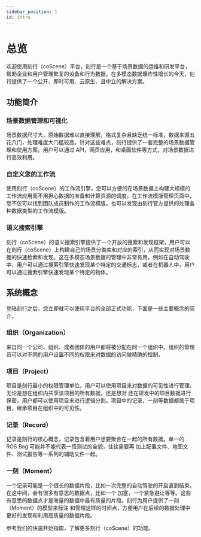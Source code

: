 ```yaml
---
sidebar_position: 1
id: intro
---
```


# 总览

欢迎使用刻行（coScene）平台，刻行是一个基于场景数据的运维和研发平台，帮助企业和用户管理繁复的设备和行为数据。在多模态数据爆炸性增长的今天，刻行提供了一个公开、即时可用、云原生、且中立的解决方案。

## 功能简介

### 场景数据管理和可视化

场景数据尺寸大，原始数据难以直接理解，格式复杂且缺乏统一标准，数据来源五花八门，处理难度大门槛较高。针对这些难点，刻行提供了一套完整的场景数据管理和使用方案。用户可以通过 API，网页应用，和桌面软件等方式，对场景数据进行高效利用。

### 自定义您的工作流

使用刻行（coScene）的工作流引擎，您可以方便的在场景数据上构建大规模的工作流应用而不用担心数据的准备和计算资源的调度。在工作流模版管理页面中，您不仅可以找到团队成员制作的工作流模版，也可以发现由刻行官方提供的处理各种数据类型的工作流模版。

### 语义搜索引擎

刻行（coScene）的语义搜索引擎提供了一个开放的搜索和发现框架，用户可以在刻行（coScene）上构建自己的场景分类库和对应的索引，从而实现对场景数据的快速检索和发现。这在多模态场景数据的管理中非常有用，例如在自动驾驶中，用户可以通过搜索引擎快速发现某个特定的交通标志，或者在机器人中，用户可以通过搜索引擎快速发现某个特定的物体。

## 系统概念

登陆刻行之后，您立即就可以使用平台的全部正式功能，下面是一些主要概念的简介。

### 组织（Organization）

来自同一个公司、组织、或者团体的用户都将被分配在同一个组织中。组织的管理员可以对不同的用户设置不同的权限来对数据的访问做精确的控制。

### 项目（Project）

项目是刻行最小的权限管理单位，用户可以使用项目来对数据的可见性进行管理。无论是想在组织内共享该项目的所有数据，还是想对
还在研发中的项目数据进行保密，用户都可以使用项目来进行逻辑分割。项目中的记录，一刻等数据都属于项目，继承项目在组织中的可见性。

### 记录（Record）

记录是刻行的核心概念，记录包含着用户想要聚合在一起的所有数据。单一的 ROS Bag 可能并不能代表一段测试的全貌，往往需要再
加上配置文件、地图文件、测试报告等一系列的辅助文件一起。

### 一刻（Moment）

一个记录可能是一个很长的数据片段，比如一次完整的自动驾驶的开启直到结束。在这中间，会有很多有意思的数据点，比如一个
加塞，一个紧急避让等等。这些有意思的数据点才是海量的数据中最有质量的片段。刻行为用户提供了一刻（Moment）的模型来标注
和管理这样的时间点，方便用户在后续的数据处理中更好的发现和利用高质量的数据片段。

参考我们的快速开始指南，了解更多刻行（coScene）的功能。
